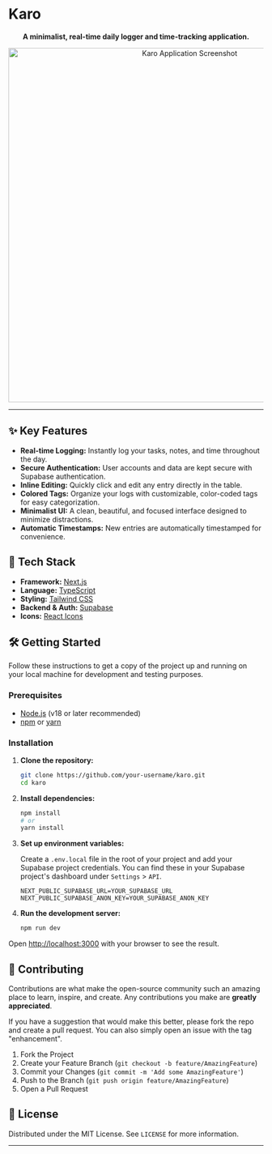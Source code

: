 # Karo

<p align="center">
  <strong>A minimalist, real-time daily logger and time-tracking application.</strong>
</p>

<p align="center">
  <img src="./public/Screenshot 2025-10-05 at 10.49.55 PM.png" alt="Karo Application Screenshot" width="700">
</p>

---

## ✨ Key Features

-   **Real-time Logging:** Instantly log your tasks, notes, and time throughout the day.
-   **Secure Authentication:** User accounts and data are kept secure with Supabase authentication.
-   **Inline Editing:** Quickly click and edit any entry directly in the table.
-   **Colored Tags:** Organize your logs with customizable, color-coded tags for easy categorization.
-   **Minimalist UI:** A clean, beautiful, and focused interface designed to minimize distractions.
-   **Automatic Timestamps:** New entries are automatically timestamped for convenience.

## 🚀 Tech Stack

-   **Framework:** [Next.js](https://nextjs.org/)
-   **Language:** [TypeScript](https://www.typescriptlang.org/)
-   **Styling:** [Tailwind CSS](https://tailwindcss.com/)
-   **Backend & Auth:** [Supabase](https://supabase.io/)
-   **Icons:** [React Icons](https://react-icons.github.io/react-icons/)

## 🛠️ Getting Started

Follow these instructions to get a copy of the project up and running on your local machine for development and testing purposes.

### Prerequisites

-   [Node.js](https://nodejs.org/en/) (v18 or later recommended)
-   [npm](https://www.npmjs.com/) or [yarn](https://yarnpkg.com/)

### Installation

1.  **Clone the repository:**
    ```bash
    git clone https://github.com/your-username/karo.git
    cd karo
    ```

2.  **Install dependencies:**
    ```bash
    npm install
    # or
    yarn install
    ```

3.  **Set up environment variables:**

    Create a `.env.local` file in the root of your project and add your Supabase project credentials. You can find these in your Supabase project's dashboard under `Settings` > `API`.

    ```env
    NEXT_PUBLIC_SUPABASE_URL=YOUR_SUPABASE_URL
    NEXT_PUBLIC_SUPABASE_ANON_KEY=YOUR_SUPABASE_ANON_KEY
    ```

4.  **Run the development server:**
    ```bash
    npm run dev
    ```

Open [http://localhost:3000](http://localhost:3000) with your browser to see the result.

## 🤝 Contributing

Contributions are what make the open-source community such an amazing place to learn, inspire, and create. Any contributions you make are **greatly appreciated**.

If you have a suggestion that would make this better, please fork the repo and create a pull request. You can also simply open an issue with the tag "enhancement".

1.  Fork the Project
2.  Create your Feature Branch (`git checkout -b feature/AmazingFeature`)
3.  Commit your Changes (`git commit -m 'Add some AmazingFeature'`)
4.  Push to the Branch (`git push origin feature/AmazingFeature`)
5.  Open a Pull Request

## 📄 License

Distributed under the MIT License. See `LICENSE` for more information.

---